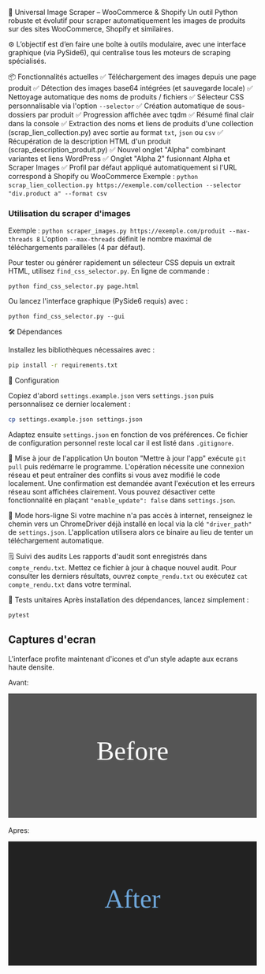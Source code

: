 🧼 Universal Image Scraper – WooCommerce & Shopify
Un outil Python robuste et évolutif pour scraper automatiquement les images de produits sur des sites WooCommerce, Shopify et similaires.

⚙️ L’objectif est d’en faire une boîte à outils modulaire, avec une interface graphique (via PySide6), qui centralise tous les moteurs de scraping spécialisés.

📦 Fonctionnalités actuelles
✅ Téléchargement des images depuis une page produit
✅ Détection des images base64 intégrées (et sauvegarde locale)
✅ Nettoyage automatique des noms de produits / fichiers
✅ Sélecteur CSS personnalisable via l'option `--selector`
✅ Création automatique de sous-dossiers par produit
✅ Progression affichée avec tqdm
✅ Résumé final clair dans la console
✅ Extraction des noms et liens de produits d'une collection (scrap_lien_collection.py) avec sortie au format `txt`, `json` ou `csv`
✅ Récupération de la description HTML d'un produit (scrap_description_produit.py)
✅ Nouvel onglet "Alpha" combinant variantes et liens WordPress
✅ Onglet "Alpha 2" fusionnant Alpha et Scraper Images
✅ Profil par défaut appliqué automatiquement si l'URL correspond à Shopify ou WooCommerce
Exemple : `python scrap_lien_collection.py https://exemple.com/collection --selector "div.product a" --format csv`

### Utilisation du scraper d'images
Exemple : `python scraper_images.py https://exemple.com/produit --max-threads 8`
L'option `--max-threads` définit le nombre maximal de téléchargements parallèles (4 par défaut).

Pour tester ou générer rapidement un sélecteur CSS depuis un extrait HTML,
utilisez `find_css_selector.py`. En ligne de commande :

```
python find_css_selector.py page.html
```

Ou lancez l'interface graphique (PySide6 requis) avec :

```
python find_css_selector.py --gui
```


🛠️ Dépendances

Installez les bibliothèques nécessaires avec :

```bash
pip install -r requirements.txt
```

🔧 Configuration

Copiez d'abord `settings.example.json` vers `settings.json` puis personnalisez ce dernier localement :

```bash
cp settings.example.json settings.json
```

Adaptez ensuite `settings.json` en fonction de vos préférences. Ce fichier de configuration personnel reste local car il est listé dans `.gitignore`.

🔄 Mise à jour de l'application
Un bouton "Mettre à jour l'app" exécute `git pull` puis redémarre le programme. L'opération nécessite une connexion réseau et peut entraîner des conflits si vous avez modifié le code localement. Une confirmation est demandée avant l'exécution et les erreurs réseau sont affichées clairement. Vous pouvez désactiver cette fonctionnalité en plaçant `"enable_update": false` dans `settings.json`.

🛜 Mode hors-ligne
Si votre machine n'a pas accès à internet, renseignez le chemin vers un ChromeDriver déjà installé en local via la clé `"driver_path"` de `settings.json`. L'application utilisera alors ce binaire au lieu de tenter un téléchargement automatique.

🗒️ Suivi des audits
Les rapports d'audit sont enregistrés dans `compte_rendu.txt`. Mettez ce fichier à jour à chaque nouvel audit. Pour consulter les derniers résultats, ouvrez `compte_rendu.txt` ou exécutez `cat compte_rendu.txt` dans votre terminal.

🧪 Tests unitaires
Après installation des dépendances, lancez simplement :
```bash
pytest
```

## Captures d'ecran

L'interface profite maintenant d'icones et d'un style adapte aux ecrans haute densite.

Avant:

![Avant](screenshots/before.svg)

Apres:

![Apres](screenshots/after.svg)
